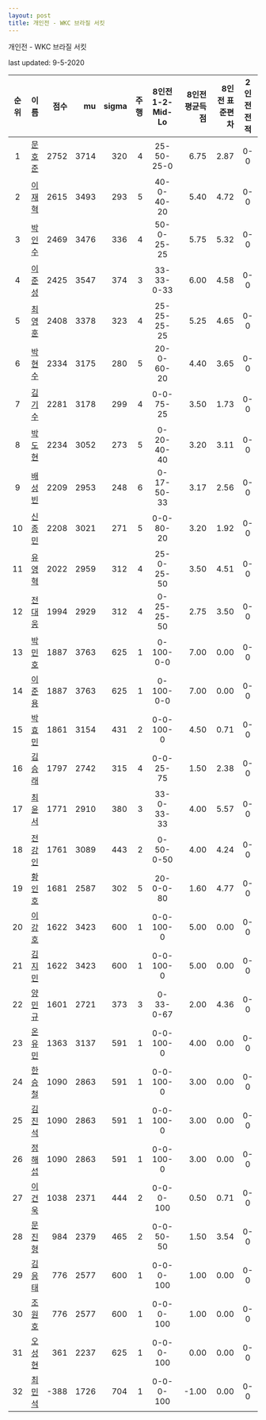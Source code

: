 ```yaml
---
layout: post
title: 개인전 - WKC 브라질 서킷
---
```



개인전 - WKC 브라질 서킷


last updated: 9-5-2020

| 순위 | 이름 | 점수 | mu | sigma | 주행 | 8인전 1-2-Mid-Lo | 8인전 평균득점 | 8인전 표준편차 | 2인전 전적 |
|:---:|:---:|---:|---:|---:|---:|:---:|---:|---:|:---:|
| 1 | [문호준](../munhojun) | 2752 | 3714 | 320 | 4 | 25-50-25-0 | 6.75 | 2.87 | 0-0 |
| 2 | [이재혁](../ijaehyeok) | 2615 | 3493 | 293 | 5 | 40-0-40-20 | 5.40 | 4.72 | 0-0 |
| 3 | [박인수](../bakinsu) | 2469 | 3476 | 336 | 4 | 50-0-25-25 | 5.75 | 5.32 | 0-0 |
| 4 | [이준성](../ijunseong) | 2425 | 3547 | 374 | 3 | 33-33-0-33 | 6.00 | 4.58 | 0-0 |
| 5 | [최영훈](../choiyeonghun) | 2408 | 3378 | 323 | 4 | 25-25-25-25 | 5.25 | 4.65 | 0-0 |
| 6 | [박현수](../bakhyeonsu) | 2334 | 3175 | 280 | 5 | 20-0-60-20 | 4.40 | 3.65 | 0-0 |
| 7 | [김기수](../gimgisu) | 2281 | 3178 | 299 | 4 | 0-0-75-25 | 3.50 | 1.73 | 0-0 |
| 8 | [박도현](../bakdohyeon) | 2234 | 3052 | 273 | 5 | 0-20-40-40 | 3.20 | 3.11 | 0-0 |
| 9 | [배성빈](../baeseongbin) | 2209 | 2953 | 248 | 6 | 0-17-50-33 | 3.17 | 2.56 | 0-0 |
| 10 | [신종민](../shinjongmin) | 2208 | 3021 | 271 | 5 | 0-0-80-20 | 3.20 | 1.92 | 0-0 |
| 11 | [유영혁](../yuyeonghyeok) | 2022 | 2959 | 312 | 4 | 25-0-25-50 | 3.50 | 4.51 | 0-0 |
| 12 | [전대웅](../jeondaewoong) | 1994 | 2929 | 312 | 4 | 0-25-25-50 | 2.75 | 3.50 | 0-0 |
| 13 | [박민호](../bakminho) | 1887 | 3763 | 625 | 1 | 0-100-0-0 | 7.00 | 0.00 | 0-0 |
| 14 | [이준용](../ijunyong) | 1887 | 3763 | 625 | 1 | 0-100-0-0 | 7.00 | 0.00 | 0-0 |
| 15 | [박효민](../bakhyomin) | 1861 | 3154 | 431 | 2 | 0-0-100-0 | 4.50 | 0.71 | 0-0 |
| 16 | [김승래](../gimseungrae) | 1797 | 2742 | 315 | 4 | 0-0-25-75 | 1.50 | 2.38 | 0-0 |
| 17 | [최윤서](../choiyunseo) | 1771 | 2910 | 380 | 3 | 33-0-33-33 | 4.00 | 5.57 | 0-0 |
| 18 | [전강인](../jeongangin) | 1761 | 3089 | 443 | 2 | 0-50-0-50 | 4.00 | 4.24 | 0-0 |
| 19 | [황인호](../hwanginho) | 1681 | 2587 | 302 | 5 | 20-0-0-80 | 1.60 | 4.77 | 0-0 |
| 20 | [이강호](../igangho) | 1622 | 3423 | 600 | 1 | 0-0-100-0 | 5.00 | 0.00 | 0-0 |
| 21 | [김지민](../gimjimin) | 1622 | 3423 | 600 | 1 | 0-0-100-0 | 5.00 | 0.00 | 0-0 |
| 22 | [양민규](../yangmingyu) | 1601 | 2721 | 373 | 3 | 0-33-0-67 | 2.00 | 4.36 | 0-0 |
| 23 | [온유민](../onyumin) | 1363 | 3137 | 591 | 1 | 0-0-100-0 | 4.00 | 0.00 | 0-0 |
| 24 | [한승철](../hanseungcheol) | 1090 | 2863 | 591 | 1 | 0-0-100-0 | 3.00 | 0.00 | 0-0 |
| 25 | [김진석](../gimjinseok) | 1090 | 2863 | 591 | 1 | 0-0-100-0 | 3.00 | 0.00 | 0-0 |
| 26 | [정해섭](../jeonghaeseop) | 1090 | 2863 | 591 | 1 | 0-0-100-0 | 3.00 | 0.00 | 0-0 |
| 27 | [이건욱](../igeonuk) | 1038 | 2371 | 444 | 2 | 0-0-0-100 | 0.50 | 0.71 | 0-0 |
| 28 | [문진형](../munjinhyeong) | 984 | 2379 | 465 | 2 | 0-0-50-50 | 1.50 | 3.54 | 0-0 |
| 29 | [김응태](../gimeungtae) | 776 | 2577 | 600 | 1 | 0-0-0-100 | 1.00 | 0.00 | 0-0 |
| 30 | [조원호](../jowonho) | 776 | 2577 | 600 | 1 | 0-0-0-100 | 1.00 | 0.00 | 0-0 |
| 31 | [오성현](../oseonghyeon) | 361 | 2237 | 625 | 1 | 0-0-0-100 | 0.00 | 0.00 | 0-0 |
| 32 | [최민석](../choiminseok) | -388 | 1726 | 704 | 1 | 0-0-0-100 | -1.00 | 0.00 | 0-0 |

